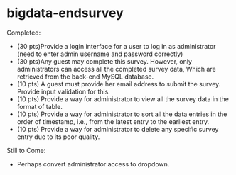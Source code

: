 # bigdata-endsurvey

Completed:
+ (30 pts)Provide a login interface for a user to log in as administrator (need to enter admin username and password correctly)
+ (30 pts)Any guest may complete this survey. However, only administrators can access all the completed survey data, Which are retrieved from the back-end MySQL database.
+ (10 pts) A guest must provide her email address to submit the survey. Provide input validation for this.
+ (10 pts) Provide a way for administrator to view all the survey data in the format of table.
+ (10 pts) Provide a way for administrator to sort all the data entries in the order of timestamp, i.e., from the latest entry to the earliest entry.
+ (10 pts) Provide a way for administrator to delete any specific survey entry due to its poor quality.

Still to Come:
- Perhaps convert administrator access to dropdown.
